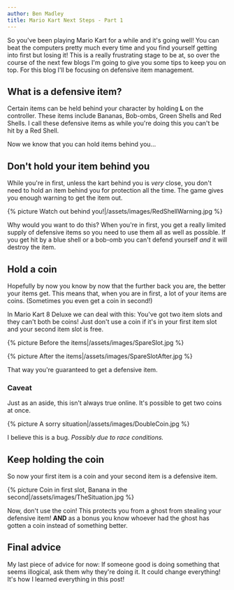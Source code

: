 ```yaml
---
author: Ben Madley
title: Mario Kart Next Steps - Part 1
---
```


So you've been playing Mario Kart for a while and it's going well! You can beat the computers pretty much every time and you find yourself getting into first but losing it! This is a really frustrating stage to be at, so over the course of the next few blogs I'm going to give you some tips to keep you on top. For this blog I'll be focusing on defensive item management.

## What is a defensive item?

Certain items can be held behind your character by holding **L** on the controller. These items include Bananas, Bob-ombs, Green Shells and Red Shells. I call these defensive items as while you're doing this you can't be hit by a Red Shell.

Now we know that you can hold items behind you...

## Don't hold your item behind you

While you're in first, unless the kart behind you is *very* close, you don't need to hold an item behind you for protection all the time. The game gives you enough warning to get the item out.

{% picture Watch out behind you!|/assets/images/RedShellWarning.jpg %}

Why would you want to do this? When you're in first, you get a really limited supply of defensive items so you need to use them all as well as possible. If you get hit by a blue shell or a bob-omb you can't defend yourself *and* it will destroy the item.

## Hold a coin

Hopefully by now you know by now that the further back you are, the better your items get. This means that, when you are in first, a lot of your items are coins. (Sometimes you even get a coin in second!)

In Mario Kart 8 Deluxe we can deal with this: You've got two item slots and they can't both be coins! Just don't use a coin if it's in your first item slot and your second item slot is free.

{% picture Before the items|/assets/images/SpareSlot.jpg %}

{% picture After the items|/assets/images/SpareSlotAfter.jpg %}

That way you're guaranteed to get a defensive item.

### Caveat

Just as an aside, this isn't always true online. It's possible to get two coins at once.

{% picture A sorry situation|/assets/images/DoubleCoin.jpg %}

I believe this is a bug. *Possibly due to race conditions.*

## Keep holding the coin

So now your first item is a coin and your second item is a defensive item.

{% picture Coin in first slot, Banana in the second|/assets/images/TheSituation.jpg %}

Now, don't use the coin! This protects you from a ghost from stealing your defensive item! **AND** as a bonus you know whoever had the ghost has gotten a coin instead of something better.

## Final advice

My last piece of advice for now: If someone good is doing something that seems illogical, ask them why they're doing it. It could change everything! It's how I learned everything in this post!
